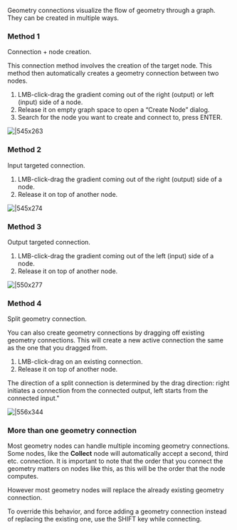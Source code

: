 Geometry connections visualize the flow of geometry through a graph. They can be created in multiple ways.

### Method 1

Connection + node creation.

This connection method involves the creation of the target node. This method then automatically creates a geometry connection between two nodes.

1. LMB-click-drag the gradient coming out of the right (output) or left (input) side of a node.
2. Release it on empty graph space to open a “Create Node” dialog.
3. Search for the node you want to create and connect to, press ENTER.

![|545x263](https://lh4.googleusercontent.com/Ckj9l8-x5ByN0qy27SxMO1tlOZCW4NembAp7taatDRqN-mAEAPmloL13yWZh0mdcgcYPsXyAB7Qqr6murrr-isg2MDVrZWjltQJNuyELAMoLswcBuL43HtF8IZDkkYQWfOpya67QCcgZQkqHBCcvUXSjyN_-IWQMpVXC3vQbxSQ-jmN5ZPCgcjQpyA)

### Method 2

Input targeted connection.

1. LMB-click-drag the gradient coming out of the right (output) side of a node.
2. Release it on top of another node.

![|545x274](https://lh5.googleusercontent.com/bLz6FM_IuY7t_VjYEoLIOK5IRIdfb-zulDz4QMkCRfLD7vfT55eWV1kivFnmO2xN6QQIvW7-iTEA0GfsGUGq-zlix8QNHiuVoRuFS9e7y2qyNDWR5ImUcjTQpTcgAWUf8mdjIUxQuSLpozY9-AnfE9hF9epiycprfOg2NS-VF_5BSXBb31Orrx48Lg)

### Method 3

Output targeted connection.

1. LMB-click-drag the gradient coming out of the left (input) side of a node.
2. Release it on top of another node.

![|550x277](https://lh3.googleusercontent.com/wyuA2TDqphCq2tkee9gYlIQ46WBpA1IIP8pjvxlc1v6P2F-xWMJ5vfQjXqQ-d4vF0HMXJXaFJjJMc0k-7RO5w_VoHZ2pWF08FeoeSs9ob-UZtI7DBI-etX1Oi_yq4FawxfgQV8SpwxlXql_9JcrMHzHaaxv9UWdajg6KFAzroF3QD4YrZyPJN1M6cQ)

### Method 4

Split geometry connection.

You can also create geometry connections by dragging off existing geometry connections. This will create a new active connection the same as the one that you dragged from.

1. LMB-click-drag on an existing connection.
2. Release it on top of another node.

The direction of a split connection is determined by the drag direction: right initiates a connection from the connected output, left starts from the connected input."

![|556x344](https://lh5.googleusercontent.com/iFZb1G03hjP0TdNUIuuVEKJxSrwgTxJ5X75Tp_CIwJK_yH2-h7WEyLXjv8yToCIS4D_O5hwyd1A6ku6tvzVTeaN7RKPPCMdzXcb3BeF3zcyYr6bYxwj57xa08Bn4dIIp8vOi3kxMejUgg0MmK-buSj7Gz6Qy35YI8EAIFhmAdYihUwLwe-0peCDhOA)

### More than one geometry connection

Most geometry nodes can handle multiple incoming geometry connections. Some nodes, like the **Collect** node will automatically accept a second, third etc. connection. It is important to note that the order that you connect the geometry matters on nodes like this, as this will be the order that the node computes.

However most geometry nodes will replace the already existing geometry connection.

To override this behavior, and force adding a geometry connection instead of replacing the existing one, use the SHIFT key while connecting.